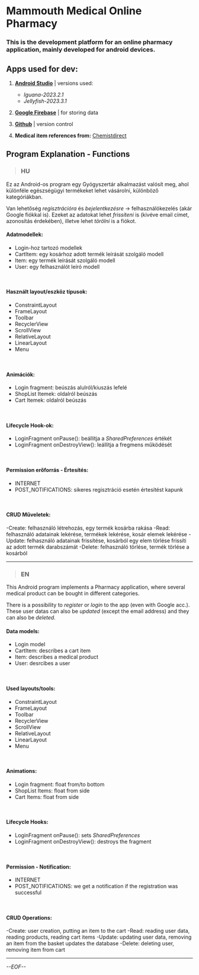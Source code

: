 # Mammouth Medical Online Pharmacy

### This is the development platform for an online pharmacy application, mainly developed for android devices.

## Apps used for dev:

1. [**Android Studio**](https://developer.android.com/studio/releases) | versions used:
    - *Iguana-2023.2.1*
    - *Jellyfish-2023.3.1*

3. [**Google Firebase**](https://firebase.google.com) | for storing data

4. [**Github**](https://github.com/Rixhard5/Mammouth-Medical) | version control

5. **Medical item references from:** [Chemistdirect](https://www.chemistdirect.co.uk)


## Program Explanation - Functions

> ### HU
Ez az Android-os program egy Gyógyszertár alkalmazást valósít meg, ahol különféle egészségügyi termékeket lehet vásárolni, különböző kategóriákban.

Van lehetőség *regisztrációra* és *bejelentkezésre* -> felhasználókezelés (akár Google fiókkal is).
Ezeket az adatokat lehet *frissíteni* is (kivéve email címet, azonosítás érdekében), illetve lehet *törölni* is a fiókot.

#### Adatmodellek:
  - Login-hoz tartozó modellek
  - CartItem: egy kosárhoz adott termék leírását szolgáló modell
  - Item: egy termék leírását szolgáló modell
  - User: egy felhasználót leíró modell
<br>

#### Használt layout/eszköz típusok:
  - ConstraintLayout
  - FrameLayout
  - Toolbar
  - RecyclerView
  - ScrollView
  - RelativeLayout
  - LinearLayout
  - Menu
<br>

#### Animációk:
  - Login fragment: beúszás alulról/kiuszás lefelé
  - ShopList Itemek: oldalról beúszás
  - Cart Itemek: oldalról beúszás
<br>

#### Lifecycle Hook-ok:
  - LoginFragment onPause(): beállítja a *SharedPreferences* értékét
  - LoginFragment onDestroyView(): leállítja a fregmens működését
<br>

#### Permission erőforrás - Értesítés:
  - INTERNET
  - POST_NOTIFICATIONS: sikeres regisztráció esetén értesítést kapunk
<br>

#### CRUD Műveletek:
  -Create: felhasználó létrehozás, egy termék kosárba rakása
  -Read: felhasználó adatainak lekérése, termékek lekérése, kosár elemek lekérése
  -Update: felhasználó adatainak frissítése, kosárból egy elem törlése frissíti az adott termék darabszámát
  -Delete: felhasználó törlése, termék törlése a kosárból
<br>
___

> ### EN
This Android program implements a Pharmacy application, where several medical product can be bought in different categories.

There is a possibility to *register* or *login* to the app (even with Google acc.).
These user datas can also be *updated* (except the email address) and they can also be *deleted*.

#### Data models:
  - Login model
  - CartItem: describes a cart item
  - Item: describes a medical product
  - User: desrcibes a user
<br>

#### Used layouts/tools:
  - ConstraintLayout
  - FrameLayout
  - Toolbar
  - RecyclerView
  - ScrollView
  - RelativeLayout
  - LinearLayout
  - Menu
<br>

#### Animations:
  - Login fragment: float from/to bottom
  - ShopList Items: float from side
  - Cart Items: float from side
<br>

#### Lifecycle Hooks:
  - LoginFragment onPause(): sets *SharedPreferences*
  - LoginFragment onDestroyView(): destroys the fragment
<br>

#### Permission - Notification:
  - INTERNET
  - POST_NOTIFICATIONS: we get a notification if the registration was successful
<br>

#### CRUD Operations:
  -Create: user creation, putting an item to the cart
  -Read: reading user data, reading products, reading cart items
  -Update: updating user data, removing an item from the basket updates the database
  -Delete: deleting user, removing item from cart
<br>

___
*--EOF--*
